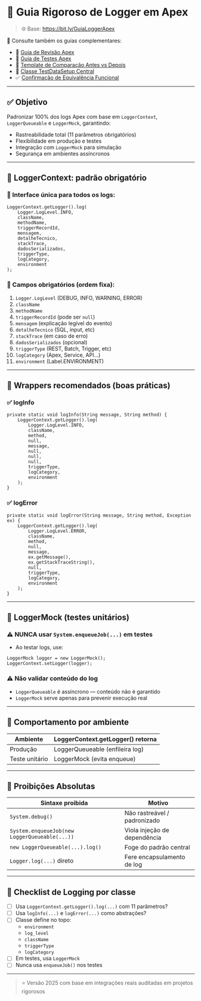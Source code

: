 # 🧪 Guia Rigoroso de Logger em Apex

> 🌐 Base: https://bit.ly/GuiaLoggerApex

📎 Consulte também os guias complementares:
- 📘 [Guia de Revisão Apex](https://bit.ly/GuiaApexRevisao)
- 🧪 [Guia de Testes Apex](https://bit.ly/GuiaTestsApex)
- 🔁 [Template de Comparação Antes vs Depois](https://bit.ly/ComparacaoApex)
- 🧱 [Classe TestDataSetup Central](https://bit.ly/TestDataSetup)
- ✅ [Confirmação de Equivalência Funcional](https://bit.ly/ConfirmacaoApex)

---

## ✅ Objetivo
Padronizar 100% dos logs Apex com base em `LoggerContext`, `LoggerQueueable` e `LoggerMock`, garantindo:
- Rastreabilidade total (11 parâmetros obrigatórios)
- Flexibilidade em produção e testes
- Integração com `LoggerMock` para simulação
- Segurança em ambientes assíncronos

---

## 🧱 LoggerContext: padrão obrigatório

### 🔐 Interface única para todos os logs:
```apex
LoggerContext.getLogger().log(
    Logger.LogLevel.INFO,
    className,
    methodName,
    triggerRecordId,
    mensagem,
    detalheTecnico,
    stackTrace,
    dadosSerializados,
    triggerType,
    logCategory,
    environment
);
```

### 🎯 Campos obrigatórios (ordem fixa):
1. `Logger.LogLevel` (DEBUG, INFO, WARNING, ERROR)
2. `className`
3. `methodName`
4. `triggerRecordId` (pode ser `null`)
5. `mensagem` (explicação legível do evento)
6. `detalheTecnico` (SQL, input, etc)
7. `stackTrace` (em caso de erro)
8. `dadosSerializados` (opcional)
9. `triggerType` (REST, Batch, Trigger, etc)
10. `logCategory` (Apex, Service, API...)
11. `environment` (Label.ENVIRONMENT)

---

## 🧰 Wrappers recomendados (boas práticas)

### ✅ logInfo
```apex
private static void logInfo(String message, String method) {
    LoggerContext.getLogger().log(
        Logger.LogLevel.INFO,
        className,
        method,
        null,
        message,
        null,
        null,
        null,
        triggerType,
        logCategory,
        environment
    );
}
```

### ✅ logError
```apex
private static void logError(String message, String method, Exception ex) {
    LoggerContext.getLogger().log(
        Logger.LogLevel.ERROR,
        className,
        method,
        null,
        message,
        ex.getMessage(),
        ex.getStackTraceString(),
        null,
        triggerType,
        logCategory,
        environment
    );
}
```

---

## 🧪 LoggerMock (testes unitários)

### ⚠️ NUNCA usar `System.enqueueJob(...)` em testes
- Ao testar logs, use:
```apex
LoggerMock logger = new LoggerMock();
LoggerContext.setLogger(logger);
```

### ⚠️ Não validar conteúdo do log
- `LoggerQueueable` é assíncrono — conteúdo não é garantido
- `LoggerMock` serve apenas para prevenir execução real

---

## 🧩 Comportamento por ambiente

| Ambiente       | LoggerContext.getLogger() retorna          |
|----------------|--------------------------------------------|
| Produção       | LoggerQueueable (enfileira log)            |
| Teste unitário | LoggerMock (evita enqueue)                 |

---

## 🛑 Proibições Absolutas

| Sintaxe proibida                    | Motivo                       |
|------------------------------------|------------------------------|
| `System.debug()`                   | Não rastreável / padronizado |
| `System.enqueueJob(new LoggerQueueable(...))` | Viola injeção de dependência |
| `new LoggerQueueable(...).log()`   | Foge do padrão central       |
| `Logger.log(...)` direto           | Fere encapsulamento de log   |

---

## 📎 Checklist de Logging por classe
- [ ] Usa `LoggerContext.getLogger().log(...)` com 11 parâmetros?
- [ ] Usa `logInfo(...)` e `logError(...)` como abstrações?
- [ ] Classe define no topo:
  - `environment`
  - `log_level`
  - `className`
  - `triggerType`
  - `logCategory`
- [ ] Em testes, usa `LoggerMock`
- [ ] Nunca usa `enqueueJob()` nos testes

---

> ⭐ Versão 2025 com base em integrações reais auditadas em projetos rigorosos
